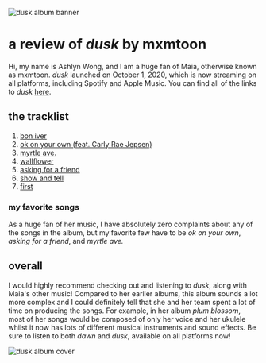 ![dusk album banner](https://images.genius.com/eaaa0f453d3c3bcbc4e64e1990c73883.1000x210x1.jpg)

# a review of _dusk_ by mxmtoon

Hi, my name is Ashlyn Wong, and I am a huge fan of Maia, otherwise known as mxmtoon. _dusk_ launched on October 1, 2020, which is now streaming on all platforms, including Spotify and Apple Music. You can find all of the links to _dusk_ [here](https://mxmtoon.ffm.to/dusk).

## the tracklist
1. [bon iver](https://www.youtube.com/watch?v=MZLpMkP_BJ4)
2. [ok on your own (feat. Carly Rae Jepsen)](https://www.youtube.com/watch?v=RjE3egXFUTw)
3. [myrtle ave.](https://www.youtube.com/watch?v=Uzjk6MpX6_s)
4. [wallflower](https://www.youtube.com/watch?v=SZ1mmXdnaGg)
5. [asking for a friend](https://www.youtube.com/watch?v=uX0Y-pnpeR0)
6. [show and tell](https://www.youtube.com/watch?v=kznmd44oESQ)
7. [first](https://www.youtube.com/watch?v=JRA0ZuoyGaA)

### my favorite songs
As a huge fan of her music, I have absolutely zero complaints about any of the songs in the album, but my favorite few have to be _ok on your own_, _asking for a friend_, and _myrtle ave._

## overall
I would highly recommend checking out and listening to _dusk_, along with Maia's other music! Compared to her earlier albums, this album sounds a lot more complex and I could definitely tell that she and her team spent a lot of time on producing the songs. For example, in her album _plum blossom_, most of her songs would be composed of only her voice and her ukulele whilst it now has lots of different musical instruments and sound effects. Be sure to listen to both _dawn_ and _dusk_, available on all platforms now!

![dusk album cover](https://images.genius.com/f421f9aef316109c814e7145bd07630b.1000x1000x1.png)
